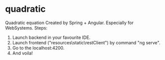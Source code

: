 # quadratic
Quadratic equation
Created by Spring + Angular. Especially for WebSystems.
Steps:
  1) Launch backend in your favourite IDE.
  2) Launch frontend ("resources\static\restClient") by command "ng serve".
  3) Go to the localhost:4200.
  4) And voila!
